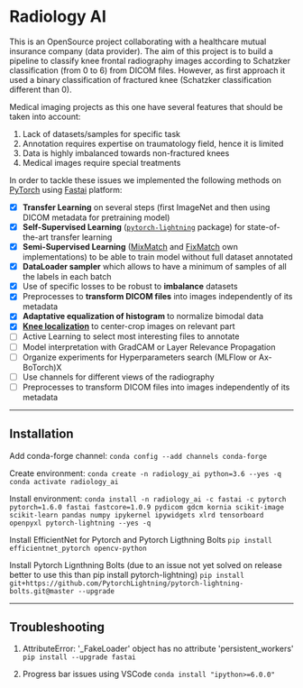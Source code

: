 # Radiology AI

This is an OpenSource project collaborating with a healthcare mutual insurance company (data provider). The aim of this project is to build a pipeline to classify knee frontal radiography images according to Schatzker classification (from 0 to 6) from DICOM files. However, as first approach it used a binary classification of fractured knee (Schatzker classification different than 0).

Medical imaging projects as this one have several features that should be taken into account:
   1. Lack of datasets/samples for specific task
   2. Annotation requires expertise on traumatology field, hence it is limited
   3. Data is highly imbalanced towards non-fractured knees
   4. Medical images require special treatments

In order to tackle these issues we implemented the following methods on [PyTorch](https://pytorch.org/) using [Fastai](https://docs.fast.ai/) platform:
- [x] **Transfer Learning** on several steps (first ImageNet and then using DICOM metadata for pretraining model)
- [x] **Self-Supervised Learning** ([`pytorch-lightning`](https://pytorch-lightning-bolts.readthedocs.io/en/latest/self_supervised_models.html) package) for state-of-the-art transfer learning
- [x] **Semi-Supervised Learning** ([MixMatch](https://arxiv.org/abs/1905.02249) and [FixMatch](https://arxiv.org/abs/2001.07685) own implementations) to be able to train model without full dataset annotated
- [x] **DataLoader sampler** which allows to have a minimum of samples of all the labels in each batch
- [x] Use of specific losses to be robust to **imbalance** datasets
- [x] Preprocesses to **transform DICOM files** into images independently of its metadata
- [x] **Adaptative equalization of histogram** to normalize bimodal data
- [x] [**Knee localization**](https://github.com/MIPT-Oulu/KneeLocalizer) to center-crop images on relevant part
- [ ] Active Learning to select most interesting files to annotate
- [ ] Model interpretation with GradCAM or Layer Relevance Propagation
- [ ] Organize experiments for Hyperparameters search (MLFlow or Ax-BoTorch)X
- [ ] Use channels for different views of the radiography
- [ ] Preprocesses to transform DICOM files into images independently of its metadata
---
## Installation

Add conda-forge channel:
`conda config --add channels conda-forge`

Create environment:
`conda create -n radiology_ai python=3.6 --yes -q`
`conda activate radiology_ai`

Install environment:
`conda install -n radiology_ai -c fastai -c pytorch pytorch=1.6.0 fastai fastcore=1.0.9 pydicom gdcm kornia scikit-image scikit-learn pandas numpy ipykernel ipywidgets xlrd tensorboard openpyxl pytorch-lightning --yes -q`

Install EfficientNet for Pytorch and Pytorch Ligthning Bolts
`pip install efficientnet_pytorch opencv-python`

Install Pytorch Lignthning Bolts (due to an issue not yet solved on release better to use this than pip install pytorch-lightning)
`pip install git+https://github.com/PytorchLightning/pytorch-lightning-bolts.git@master --upgrade`

---
## Troubleshooting

1. AttributeError: '_FakeLoader' object has no attribute 'persistent_workers'
`pip install --upgrade fastai`

2. Progress bar issues using VSCode
`conda install "ipython>=6.0.0"`